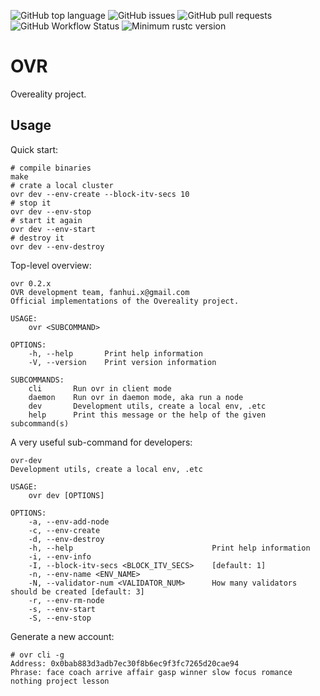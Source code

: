 ![GitHub top language](https://img.shields.io/github/languages/top/ccmlm/OVR)
![GitHub issues](https://img.shields.io/github/issues-raw/ccmlm/OVR)
![GitHub pull requests](https://img.shields.io/github/issues-pr-raw/ccmlm/OVR)
![GitHub Workflow Status](https://img.shields.io/github/workflow/status/ccmlm/OVR/Rust)
![Minimum rustc version](https://img.shields.io/badge/rustc-1.59+-lightgray.svg)

# OVR

Overeality project.

## Usage

Quick start:

```shell
# compile binaries
make
# crate a local cluster
ovr dev --env-create --block-itv-secs 10
# stop it
ovr dev --env-stop
# start it again
ovr dev --env-start
# destroy it
ovr dev --env-destroy
```

Top-level overview:

```shell
ovr 0.2.x
OVR development team, fanhui.x@gmail.com
Official implementations of the Overeality project.

USAGE:
    ovr <SUBCOMMAND>

OPTIONS:
    -h, --help       Print help information
    -V, --version    Print version information

SUBCOMMANDS:
    cli       Run ovr in client mode
    daemon    Run ovr in daemon mode, aka run a node
    dev       Development utils, create a local env, .etc
    help      Print this message or the help of the given subcommand(s)
```

A very useful sub-command for developers:

```shell
ovr-dev
Development utils, create a local env, .etc

USAGE:
    ovr dev [OPTIONS]

OPTIONS:
    -a, --env-add-node
    -c, --env-create
    -d, --env-destroy
    -h, --help                               Print help information
    -i, --env-info
    -I, --block-itv-secs <BLOCK_ITV_SECS>    [default: 1]
    -n, --env-name <ENV_NAME>
    -N, --validator-num <VALIDATOR_NUM>      How many validators should be created [default: 3]
    -r, --env-rm-node
    -s, --env-start
    -S, --env-stop
```

Generate a new account:

```shell
# ovr cli -g
Address: 0x0bab883d3adb7ec30f8b6ec9f3fc7265d20cae94
Phrase: face coach arrive affair gasp winner slow focus romance nothing project lesson
```
